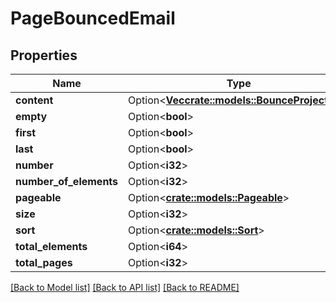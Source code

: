 # PageBouncedEmail

## Properties

| Name                   | Type                                                                 | Description | Notes      |
| ---------------------- | -------------------------------------------------------------------- | ----------- | ---------- |
| **content**            | Option<[**Vec<crate::models::BounceProjection>**](BounceProjection)> |             | [optional] |
| **empty**              | Option<**bool**>                                                     |             | [optional] |
| **first**              | Option<**bool**>                                                     |             | [optional] |
| **last**               | Option<**bool**>                                                     |             | [optional] |
| **number**             | Option<**i32**>                                                      |             | [optional] |
| **number_of_elements** | Option<**i32**>                                                      |             | [optional] |
| **pageable**           | Option<[**crate::models::Pageable**](Pageable)>                      |             | [optional] |
| **size**               | Option<**i32**>                                                      |             | [optional] |
| **sort**               | Option<[**crate::models::Sort**](Sort)>                              |             | [optional] |
| **total_elements**     | Option<**i64**>                                                      |             | [optional] |
| **total_pages**        | Option<**i32**>                                                      |             | [optional] |

[[Back to Model list]](../README#documentation-for-models) [[Back to API list]](../README#documentation-for-api-endpoints) [[Back to README]](../README)
